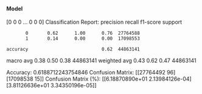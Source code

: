 #### Model
[0 0 0 ... 0 0 0]
Classification Report:
              precision    recall  f1-score   support

           0       0.62      1.00      0.76  27764588
           1       0.14      0.00      0.00  17098553

    accuracy                           0.62  44863141
   macro avg       0.38      0.50      0.38  44863141
weighted avg       0.43      0.62      0.47  44863141

Accuracy: 0.6188712243754846
Confusion Matrix:
[[27764492       96]
 [17098538       15]]
Confusion Matrix (%):
[[6.18870890e+01 2.13984126e-04]
 [3.81126636e+01 3.34350196e-05]]
